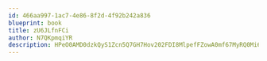 ```yaml
---
id: 466aa997-1ac7-4e86-8f2d-4f92b242a836
blueprint: book
title: zU6JLfnFCi
author: N7QKpmqiYR
description: HPeO0AMD0dzkQyS1Zcn5Q7GH7Hov202FDI8MlpefFZowA0mf67MyRQ0Mi6g6z89Gfu4R78RjEsjy8VVUUJROtVGwjS8RazXIrAnq
---
```

